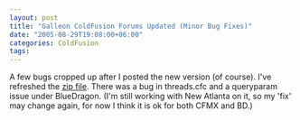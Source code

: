 ```yaml
---
layout: post
title: "Galleon ColdFusion Forums Updated (Minor Bug Fixes)"
date: "2005-08-29T19:08:00+06:00"
categories: ColdFusion 
tags: 
---
```


A few bugs cropped up after I posted the new version (of course). I've refreshed the <a href="http://ray.camdenfamily.com/downloads/forums.zip">zip file</a>. There was a bug in threads.cfc and a queryparam issue under BlueDragon. (I'm still working with New Atlanta on it, so my 'fix' may change again, for now I think it is ok for both CFMX and BD.)